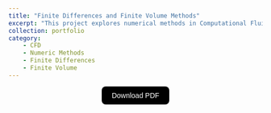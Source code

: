 ```yaml
---
title: "Finite Differences and Finite Volume Methods"
excerpt: "This project explores numerical methods in Computational Fluid Dynamics (CFD), focusing on error estimation and the application of the Finite Volume Method. The first part investigates finite difference schemes for derivative approximation, analyzing error decay and accuracy. The second part applies the linearized potential flow equations to compute the 2D flow around a diamond airfoil, evaluating different discretization schemes, solvers, and mesh configurations. <br/><img src='/images/portfolio/reflected_shock.png' style='display: block; margin-top: 20px; margin-left: auto; margin-right: auto; width: 70%; height: auto;'>"
collection: portfolio
category:
    - CFD
    - Numeric Methods
    - Finite Differences
    - Finite Volume
---
```


<div style="display: flex; justify-content: center; align-items: center;">
  <a href="https://joaogaspar00.github.io/files/projects/HW1___Computacional_Fluid_Mechanics.pdf" target="_blank">
    <button style="
      padding: 10px 20px;
      font-size: 14px;
      background-color: black;
      color: white;
      border: none;
      border-radius: 8px;
      cursor: pointer;
      transition: background-color 0.3s;">
      Download PDF
    </button>
  </a>
</div>